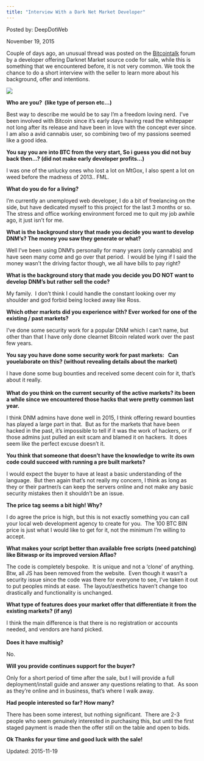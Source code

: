 ```yaml
---
title: "Interview With a Dark Net Market Developer"
---
```


Posted by: DeepDotWeb 

<span>November 19, 2015</span>

<p>Couple of days ago, an unusual thread was posted on the <a href="https://bitcointalk.org/index.php?topic=1251605.0" target="_blank">Bitcointalk</a> forum by a developer offering Darknet Market source code for sale, while this is something that we encountered before, it is not very common. We took the chance to do a short interview with the seller to learn more about his background, offer and intentions.</p>

<img src="https://G-I-R.github.io/deepdotweb/imgs/2015/11/dankroad.png">

<p><strong>Who are you?  (like type of person etc&#8230;)</strong></p>
<p>Best way to describe me would be to say I&#8217;m a freedom loving nerd.  I&#8217;ve been involved with Bitcoin since it&#8217;s early days having read the whitepaper not long after its release and have been in love with the concept ever since.  I am also a avid cannabis user, so combining two of my passions seemed like a good idea.</p>
<p><span class="im"><strong>You say you are into BTC from the very start, So i guess you did not buy back then&#8230;? (did not make early developer profits&#8230;)</strong></span></p>
<p>I was one of the unlucky ones who lost a lot on MtGox, I also spent a lot on weed before the madness of 2013.. FML.</p>
<p><strong>What do you do for a living?</strong></p>
<p>I&#8217;m currently an unemployed web developer, I do a bit of freelancing on the side, but have dedicated myself to this project for the last 3 months or so.  The stress and office working environment forced me to quit my job awhile ago, it just isn&#8217;t for me.</p>
<p><strong>What is the background story that made you decide you want to develop DNM&#8217;s? The money you saw they generate or what?</strong></p>
<p>Well I&#8217;ve been using DNM&#8217;s personally for many years (only cannabis) and have seen many come and go over that period.  I would be lying if I said the money wasn&#8217;t the driving factor though, we all have bills to pay right?</p>
<p><strong>What is the background story that made you decide you DO NOT want to develop DNM&#8217;s but rather sell the code?</strong></p>
<p>My family.  I don&#8217;t think I could handle the constant looking over my shoulder and god forbid being locked away like Ross.</p>
<p><strong>Which other markets did you experience with? Ever worked for one of the existing / past markets?</strong></p>
<p>I&#8217;ve done some security work for a popular DNM which I can&#8217;t name, but other than that I have only done clearnet Bitcoin related work over the past few years.</p>
<p><span class="im"><strong>You say you have done some security work for past markets:   Can youelaborate on this? (without revealing details about the market)</strong></span></p>
<p>I have done some bug bounties and received some decent coin for it, that&#8217;s about it really.<br/>
<span class="im"><br/>
<strong> What do you think on the current security of the active markets? its been a while since we encountered those hacks that were pretty common last year.</strong></span></p>
<p>I think DNM admins have done well in 2015, I think offering reward bounties has played a large part in that.  But as for the markets that have been hacked in the past, it&#8217;s impossible to tell if it was the work of hackers, or if those admins just pulled an exit scam and blamed it on hackers.  It does seem like the perfect excuse doesn&#8217;t it.</p>
<p><strong>You think that someone that doesn&#8217;t have the knowledge to write its own code could succeed with running a pre built markets?</strong></p>
<p>I would expect the buyer to have at least a basic understanding of the language.  But then again that&#8217;s not really my concern, I think as long as they or their partner/s can keep the servers online and not make any basic security mistakes then it shouldn&#8217;t be an issue.</p>
<p><strong>The price tag seems a bit high! Why?</strong></p>
<p>I do agree the price is high, but this is not exactly something you can call your local web development agency to create for you.  The 100 BTC BIN price is just what I would like to get for it, not the minimum I&#8217;m willing to accept.</p>
<p><strong>What makes your script better than available free scripts (need patching) like Bitwasp or its improved version Aflao?</strong></p>
<p>The code is completely bespoke.  It is unique and not a &#8216;clone&#8217; of anything. Btw, all JS has been removed from the website.  Even though it wasn&#8217;t a security issue since the code was there for everyone to see, I&#8217;ve taken it out to put peoples minds at ease.  The layout/aesthetics haven&#8217;t change too drastically and functionality is unchanged.</p>
<p><span class="im"><strong>What type of features does your market offer that differentiate it from the existing markets? (if any)</strong></span></p>
<p>I think the main difference is that there is no registration or accounts needed, and vendors are hand picked.<br/>
<span class="im"><br/>
<strong> Does it have multisig?</strong></span></p>
<p>No.</p>
<p><strong>Will you provide continues support for the buyer?</strong></p>
<p>Only for a short period of time after the sale, but I will provide a full deployment/install guide and answer any questions relating to that.  As soon as they&#8217;re online and in business, that&#8217;s where I walk away.</p>
<p><strong>Had people interested so far? How many?</strong></p>
<p>There has been some interest, but nothing significant.  There are 2-3 people who seem genuinely interested in purchasing this, but until the first staged payment is made then the offer still on the table and open to bids.</p>
<p><strong>Ok Thanks for your time and good luck with the sale!</strong></p>

Updated: 2015-11-19